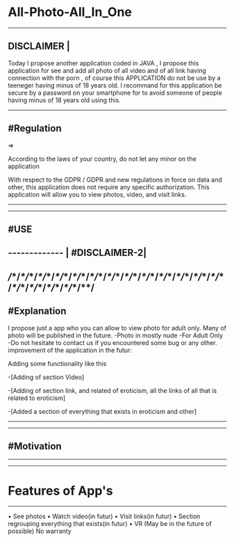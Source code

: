 # All-Photo-All_In_One
---------- 
DISCLAIMER |
---------- 
Today I propose another application coded in JAVA , I propose this application for see and add all photo of all video and of all link having connection with the porn  , of course this APPLICATION do not be use by a teeneger having minus of 18 years old. I recommand for this application be secure by a password on your smartphone for to avoid someone of people having minus of 18 years old using this.

----------
#Regulation
----------
=> 

According to the laws of your country, do not let any minor on the application

With respect to the GDPR / GDPR and new regulations in force on data and other, this application does not require any specific authorization.
This application will allow you to view photos, video, and visit links.



_______________________________________________________________________________________________________________________________________
------
#USE
------

-------------             |
#DISCLAIMER-2|
-------------

*/*\*/*\*/*\*/*\*/*\*/*\*/*\*/*\*/*\*/*\*/*\*/*\*/*\*/*\*/*\*/*\*/*\*/*\*/*\*/*\*/*\*/*\*/*\*/*\*/*\*/*\*/*\*/*\*/*\*/*\*/*\*/*\*/*\*/*\*/
------------
#Explanation
------------
I propose just a app who you can allow to view photo for adult only. Many of photo will be published in the future.
-Photo in mostly nude
-For Adult Only
-Do not hesitate to contact us if you encountered some bug or any other.
improvement of the application in the futur:

Adding some functionality like this



-[Adding of section Video]

-[Adding of section link, and related of eroticism, all the links of all that is related to eroticism]

-[Added a section of everything that exists in eroticism and other]



----------------------------------------------------------------------------------------------------------------------------------------

-----------
#Motivation
-----------







--------------------------------------------------------------------------------------------------------------------------------------


 ---------------
# Features of App's
 ----------------

• See photos
• Watch video(in futur)
• Visit links(in futur)
• Section regrouping everything that exists(in futur)
• VR (May be in the future of possible) No warranty



















